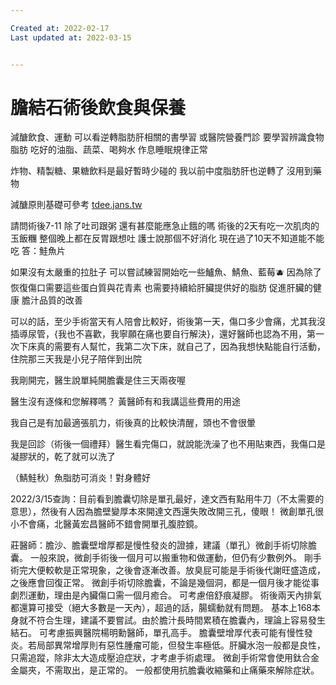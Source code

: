 ```yaml
---

Created at: 2022-02-17
Last updated at: 2022-03-15


---
```


# 膽結石術後飲食與保養


減醣飲食、運動
可以看逆轉脂肪肝相關的書學習 或醫院營養門診
要學習辨識食物脂肪
吃好的油脂、蔬菜、喝夠水
作息睡眠規律正常

炸物、精製糖、果糖飲料是最好暫時少碰的
我以前中度脂肪肝也逆轉了
沒用到藥物

減醣原則基礎可參考
[tdee.jans.tw](http://tdee.jans.tw)

請問術後7-11 除了吐司跟粥 還有甚麼能應急止餓的嗎
術後的2天有吃一次肌肉的玉飯糰 整個晚上都在反胃跟想吐 護士說那個不好消化 現在過了10天不知道能不能吃
答：鮭魚片

如果沒有太嚴重的拉肚子
可以嘗試練習開始吃一些鱸魚、鯖魚、藍莓🫐
因為除了恢復傷口需要這些蛋白質與花青素
也需要持續給肝臟提供好的脂肪
促進肝臟的健康
膽汁品質的改善

可以的話，至少手術當天有人陪會比較好，術後第一天，傷口多少會痛，尤其我沒插導尿管，{我也不喜歡，我寧願在痛也要自行解決}，還好醫師也認為不用，第一次下床真的需要有人幫忙，我第二次下床，就自己了，因為我想快點能自行活動，住院那三天我是小兒子陪伴到出院

我剛開完，醫生說單純開膽囊是住三天兩夜喔

醫生沒有逐條和您解釋嗎？
黃醫師有和我講這些費用的用途

我自己是有加最適張肌力，術後真的比較快清醒，頭也不會很暈

我是回診（術後一個禮拜）醫生看完傷口，就說能洗澡了也不用貼東西，我傷口是凝膠狀的，乾了就可以洗了

（鯖鮭秋）魚脂肪可消炎！對身體好

2022/3/15查詢：目前看到膽囊切除是單孔最好，達文西有點用牛刀（不太需要的意思），然後有人因為膽壁變厚本來開達文西還失敗改開三孔，傻眼！
微創單孔很小不會痛，北醫黃宏昌醫師不錯會開單孔腹腔鏡。

莊醫師：膽沙、膽囊壁增厚都是慢性發炎的證據，建議（單孔）微創手術切除膽囊。
一般來說，微創手術後一個月可以搬重物和做運動，但仍有少數例外。
剛手術完大便較軟是正常現象，之後會逐漸改善。放臭屁可能是手術後代謝旺盛造成，之後應會回復正常。
微創手術切除膽囊，不論是幾個洞，都是一個月後才能從事劇烈運動，理由是內臟傷口需一個月癒合。
可考慮倍舒痕凝膠。
術後兩天內排氣都還算可接受（絕大多數是一天內），超過的話，腸蠕動就有問題。
基本上168本身就不符合生理，建議不要嘗試。由於膽汁長時間累積在膽囊內，理論上容易發生結石。
可考慮振興醫院楊明勳醫師，單孔高手。
膽囊壁增厚代表可能有慢性發炎。若局部異常增厚則有惡性腫瘤可能，但發生率極低。肝臟水泡一般都是良性，只需追蹤，除非太大造成壓迫症狀，才考慮手術處理。
微創手術常會使用鈦合金金屬夾，不需取出，是正常的。
一般都使用抗膽囊收縮藥和止痛藥來解除症狀。

